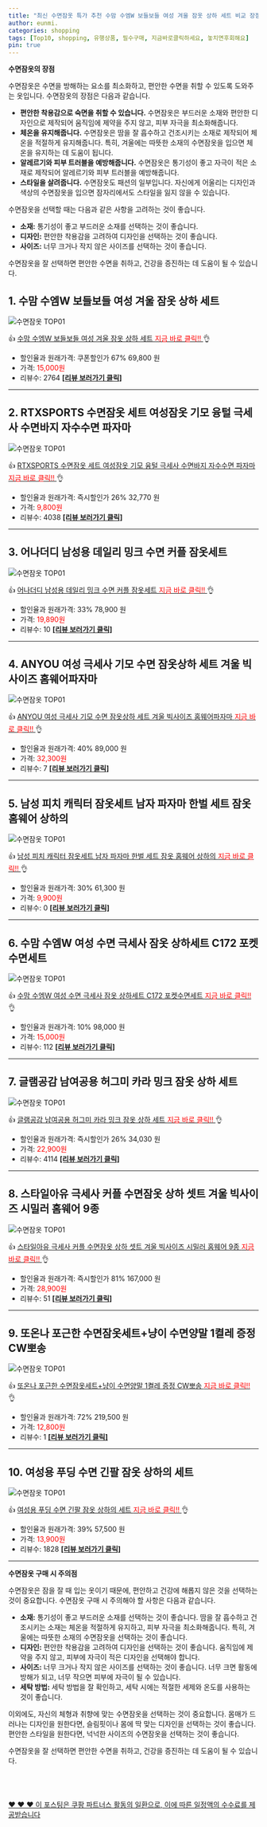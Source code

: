 ```yaml
---
title: "최신 수면잠옷 특가 추천 수맘 수엠W 보들보들 여성 겨울 잠옷 상하 세트 비교 장점"
author: eunmi.
categories: shopping
tags: [Top10, shopping, 유행상품, 필수구매, 지금바로클릭하세요, 놓치면후회해요]
pin: true
---
```

**수면잠옷의 장점**

수면잠옷은 수면을 방해하는 요소를 최소화하고, 편안한 수면을 취할 수 있도록 도와주는 옷입니다. 수면잠옷의 장점은 다음과 같습니다.

* **편안한 착용감으로 숙면을 취할 수 있습니다.** 수면잠옷은 부드러운 소재와 편안한 디자인으로 제작되어 움직임에 제약을 주지 않고, 피부 자극을 최소화해줍니다.
* **체온을 유지해줍니다.** 수면잠옷은 땀을 잘 흡수하고 건조시키는 소재로 제작되어 체온을 적절하게 유지해줍니다. 특히, 겨울에는 따뜻한 소재의 수면잠옷을 입으면 체온을 유지하는 데 도움이 됩니다.
* **알레르기와 피부 트러블을 예방해줍니다.** 수면잠옷은 통기성이 좋고 자극이 적은 소재로 제작되어 알레르기와 피부 트러블을 예방해줍니다.
* **스타일을 살려줍니다.** 수면잠옷도 패션의 일부입니다. 자신에게 어울리는 디자인과 색상의 수면잠옷을 입으면 잠자리에서도 스타일을 잃지 않을 수 있습니다.

수면잠옷을 선택할 때는 다음과 같은 사항을 고려하는 것이 좋습니다.

* **소재:** 통기성이 좋고 부드러운 소재를 선택하는 것이 좋습니다.
* **디자인:** 편안한 착용감을 고려하여 디자인을 선택하는 것이 좋습니다.
* **사이즈:** 너무 크거나 작지 않은 사이즈를 선택하는 것이 좋습니다.

수면잠옷을 잘 선택하면 편안한 수면을 취하고, 건강을 증진하는 데 도움이 될 수 있습니다.

   

## 1. 수맘 수엠W 보들보들 여성 겨울 잠옷 상하 세트

![수면잠옷 TOP01](https://thumbnail7.coupangcdn.com/thumbnails/remote/230x230ex/image/vendor_inventory/03f1/bd3e3c37a3f8ed3f6c109b54fe6dc95a43a58f7842594f8e1fa3f5e48d74.jpg)


👍 [수맘 수엠W 보들보들 여성 겨울 잠옷 상하 세트 <font color=red> 지금 바로 클릭!! </font> ](https://link.coupang.com/re/AFFSDP?lptag=AF3617701&subid=GithubCoopas&pageKey=6887287130&traceid=V0-153&itemId=16523726660&vendorItemId=83315636654) 👌 


- 할인율과 원래가격: 쿠폰할인가 67%  69,800   원
- 가격: <span style='color:red'>15,000원</span>
- 리뷰수: 2764  [**[리뷰 보러가기 클릭]**](https://link.coupang.com/re/AFFSDP?lptag=AF3617701&subid=GithubCoopas&pageKey=6887287130&traceid=V0-153&itemId=16523726660&vendorItemId=83315636654)

---


   

## 2. RTXSPORTS 수면잠옷 세트 여성잠옷 기모 융털 극세사 수면바지 자수수면 파자마

![수면잠옷 TOP01](https://thumbnail9.coupangcdn.com/thumbnails/remote/230x230ex/image/vendor_inventory/bd22/77b0b919be9a08d10f089f23aafbf13a4532cb7b8332e749774c5aa13e74.jpg)


👍 [RTXSPORTS 수면잠옷 세트 여성잠옷 기모 융털 극세사 수면바지 자수수면 파자마 <font color=red> 지금 바로 클릭!! </font> ](https://link.coupang.com/re/AFFSDP?lptag=AF3617701&subid=GithubCoopas&pageKey=4683115024&traceid=V0-153&itemId=5875077370&vendorItemId=73157629495) 👌 


- 할인율과 원래가격: 즉시할인가 26%  32,770   원
- 가격: <span style='color:red'>9,800원</span>
- 리뷰수: 4038  [**[리뷰 보러가기 클릭]**](https://link.coupang.com/re/AFFSDP?lptag=AF3617701&subid=GithubCoopas&pageKey=4683115024&traceid=V0-153&itemId=5875077370&vendorItemId=73157629495)

---


   

## 3. 어나더디 남성용 데일리 밍크 수면 커플 잠옷세트

![수면잠옷 TOP01](https://thumbnail8.coupangcdn.com/thumbnails/remote/230x230ex/image/retail/images/2020/10/21/17/4/9dd77c33-4481-4ed8-8817-693eca9e8e55.jpg)


👍 [어나더디 남성용 데일리 밍크 수면 커플 잠옷세트 <font color=red> 지금 바로 클릭!! </font> ](https://link.coupang.com/re/AFFSDP?lptag=AF3617701&subid=GithubCoopas&pageKey=2335978128&traceid=V0-153&itemId=4045100359&vendorItemId=72029247999) 👌 


- 할인율과 원래가격: 33%  78,900   원
- 가격: <span style='color:red'>19,890원</span>
- 리뷰수: 10  [**[리뷰 보러가기 클릭]**](https://link.coupang.com/re/AFFSDP?lptag=AF3617701&subid=GithubCoopas&pageKey=2335978128&traceid=V0-153&itemId=4045100359&vendorItemId=72029247999)

---


   

## 4. ANYOU 여성 극세사 기모 수면 잠옷상하 세트 겨울 빅사이즈 홈웨어파자마

![수면잠옷 TOP01](https://thumbnail9.coupangcdn.com/thumbnails/remote/230x230ex/image/vendor_inventory/4dab/1d44322a693906c8386d263cd686a39c640a9791eabbb548d55d001c276f.jpg)


👍 [ANYOU 여성 극세사 기모 수면 잠옷상하 세트 겨울 빅사이즈 홈웨어파자마 <font color=red> 지금 바로 클릭!! </font> ](https://link.coupang.com/re/AFFSDP?lptag=AF3617701&subid=GithubCoopas&pageKey=6876235430&traceid=V0-153&itemId=16465151251&vendorItemId=83654996845) 👌 


- 할인율과 원래가격: 40%  89,000   원
- 가격: <span style='color:red'>32,300원</span>
- 리뷰수: 7  [**[리뷰 보러가기 클릭]**](https://link.coupang.com/re/AFFSDP?lptag=AF3617701&subid=GithubCoopas&pageKey=6876235430&traceid=V0-153&itemId=16465151251&vendorItemId=83654996845)

---


   

## 5. 남성 피치 캐릭터 잠옷세트 남자 파자마 한벌 세트 잠옷 홈웨어 상하의

![수면잠옷 TOP01](https://thumbnail10.coupangcdn.com/thumbnails/remote/230x230ex/image/vendor_inventory/8e89/9cf28fff5955342ef3fb819c00af8a520a01fdd0726a0eec30a3f190d440.jpg)


👍 [남성 피치 캐릭터 잠옷세트 남자 파자마 한벌 세트 잠옷 홈웨어 상하의 <font color=red> 지금 바로 클릭!! </font> ](https://link.coupang.com/re/AFFSDP?lptag=AF3617701&subid=GithubCoopas&pageKey=7549259690&traceid=V0-153&itemId=19863198920&vendorItemId=86964095839) 👌 


- 할인율과 원래가격: 30%  61,300   원
- 가격: <span style='color:red'>9,900원</span>
- 리뷰수: 0  [**[리뷰 보러가기 클릭]**](https://link.coupang.com/re/AFFSDP?lptag=AF3617701&subid=GithubCoopas&pageKey=7549259690&traceid=V0-153&itemId=19863198920&vendorItemId=86964095839)

---


   

## 6. 수맘 수엠W 여성 수면 극세사 잠옷 상하세트 C172 포켓수면세트

![수면잠옷 TOP01](https://thumbnail6.coupangcdn.com/thumbnails/remote/230x230ex/image/vendor_inventory/e8f7/b3b736aad14f024e6f38f91b74ef3b71f97a179fc4d82e440e7b80315783.jpg)


👍 [수맘 수엠W 여성 수면 극세사 잠옷 상하세트 C172 포켓수면세트 <font color=red> 지금 바로 클릭!! </font> ](https://link.coupang.com/re/AFFSDP?lptag=AF3617701&subid=GithubCoopas&pageKey=6883028733&traceid=V0-153&itemId=16500322695&vendorItemId=83276999848) 👌 


- 할인율과 원래가격: 10%  98,000   원
- 가격: <span style='color:red'>15,000원</span>
- 리뷰수: 112  [**[리뷰 보러가기 클릭]**](https://link.coupang.com/re/AFFSDP?lptag=AF3617701&subid=GithubCoopas&pageKey=6883028733&traceid=V0-153&itemId=16500322695&vendorItemId=83276999848)

---


   

## 7. 글램공감 남여공용 허그미 카라 밍크 잠옷 상하 세트

![수면잠옷 TOP01](https://thumbnail9.coupangcdn.com/thumbnails/remote/230x230ex/image/retail/images/2020/11/16/12/6/0782ca4b-f533-4189-83a2-15c4671412d8.jpg)


👍 [글램공감 남여공용 허그미 카라 밍크 잠옷 상하 세트 <font color=red> 지금 바로 클릭!! </font> ](https://link.coupang.com/re/AFFSDP?lptag=AF3617701&subid=GithubCoopas&pageKey=4347712438&traceid=V0-153&itemId=5127417628&vendorItemId=72391136181) 👌 


- 할인율과 원래가격: 즉시할인가 26%  34,030   원
- 가격: <span style='color:red'>22,900원</span>
- 리뷰수: 4114  [**[리뷰 보러가기 클릭]**](https://link.coupang.com/re/AFFSDP?lptag=AF3617701&subid=GithubCoopas&pageKey=4347712438&traceid=V0-153&itemId=5127417628&vendorItemId=72391136181)

---


   

## 8. 스타일아유 극세사 커플 수면잠옷 상하 셋트 겨울 빅사이즈 시밀러 홈웨어 9종

![수면잠옷 TOP01](https://thumbnail7.coupangcdn.com/thumbnails/remote/230x230ex/image/vendor_inventory/d5f4/9a5bd0540acc9e56dc231e2792b987ee30df740f8ed9dde2e93727b76dbf.jpg)


👍 [스타일아유 극세사 커플 수면잠옷 상하 셋트 겨울 빅사이즈 시밀러 홈웨어 9종 <font color=red> 지금 바로 클릭!! </font> ](https://link.coupang.com/re/AFFSDP?lptag=AF3617701&subid=GithubCoopas&pageKey=6181606541&traceid=V0-153&itemId=12141084798&vendorItemId=87366822903) 👌 


- 할인율과 원래가격: 즉시할인가 81%  167,000   원
- 가격: <span style='color:red'>28,900원</span>
- 리뷰수: 51  [**[리뷰 보러가기 클릭]**](https://link.coupang.com/re/AFFSDP?lptag=AF3617701&subid=GithubCoopas&pageKey=6181606541&traceid=V0-153&itemId=12141084798&vendorItemId=87366822903)

---


   

## 9. 또온나 포근한 수면잠옷세트+냥이 수면양말 1켤레 증정 CW뽀송

![수면잠옷 TOP01](https://thumbnail8.coupangcdn.com/thumbnails/remote/230x230ex/image/vendor_inventory/5c66/69ed9f2c4dc7f620e4b6a13515806355849b669e7a1461891d50cf956fff.jpg)


👍 [또온나 포근한 수면잠옷세트+냥이 수면양말 1켤레 증정 CW뽀송 <font color=red> 지금 바로 클릭!! </font> ](https://link.coupang.com/re/AFFSDP?lptag=AF3617701&subid=GithubCoopas&pageKey=7632677057&traceid=V0-153&itemId=20261594180&vendorItemId=83433453712) 👌 


- 할인율과 원래가격: 72%  219,500   원
- 가격: <span style='color:red'>12,800원</span>
- 리뷰수: 1  [**[리뷰 보러가기 클릭]**](https://link.coupang.com/re/AFFSDP?lptag=AF3617701&subid=GithubCoopas&pageKey=7632677057&traceid=V0-153&itemId=20261594180&vendorItemId=83433453712)

---


   

## 10. 여성용 푸딩 수면 긴팔 잠옷 상하의 세트

![수면잠옷 TOP01](https://thumbnail9.coupangcdn.com/thumbnails/remote/230x230ex/image/retail/images/2023/09/08/14/1/b126cfa2-232f-40de-a6a1-7d619dea64b0.jpg)


👍 [여성용 푸딩 수면 긴팔 잠옷 상하의 세트 <font color=red> 지금 바로 클릭!! </font> ](https://link.coupang.com/re/AFFSDP?lptag=AF3617701&subid=GithubCoopas&pageKey=7584142239&traceid=V0-153&itemId=20026658016&vendorItemId=87123303034) 👌 


- 할인율과 원래가격: 39%  57,500   원
- 가격: <span style='color:red'>13,900원</span>
- 리뷰수: 1828  [**[리뷰 보러가기 클릭]**](https://link.coupang.com/re/AFFSDP?lptag=AF3617701&subid=GithubCoopas&pageKey=7584142239&traceid=V0-153&itemId=20026658016&vendorItemId=87123303034)

---
**수면잠옷 구매 시 주의점**

수면잠옷은 잠을 잘 때 입는 옷이기 때문에, 편안하고 건강에 해롭지 않은 것을 선택하는 것이 중요합니다. 수면잠옷 구매 시 주의해야 할 사항은 다음과 같습니다.

* **소재:** 통기성이 좋고 부드러운 소재를 선택하는 것이 좋습니다. 땀을 잘 흡수하고 건조시키는 소재는 체온을 적절하게 유지하고, 피부 자극을 최소화해줍니다. 특히, 겨울에는 따뜻한 소재의 수면잠옷을 선택하는 것이 좋습니다.
* **디자인:** 편안한 착용감을 고려하여 디자인을 선택하는 것이 좋습니다. 움직임에 제약을 주지 않고, 피부에 자극이 적은 디자인을 선택해야 합니다.
* **사이즈:** 너무 크거나 작지 않은 사이즈를 선택하는 것이 좋습니다. 너무 크면 활동에 방해가 되고, 너무 작으면 피부에 자극이 될 수 있습니다.
* **세탁 방법:** 세탁 방법을 잘 확인하고, 세탁 시에는 적절한 세제와 온도를 사용하는 것이 좋습니다.

이외에도, 자신의 체형과 취향에 맞는 수면잠옷을 선택하는 것이 중요합니다. 몸매가 드러나는 디자인을 원한다면, 슬림핏이나 몸에 딱 맞는 디자인을 선택하는 것이 좋습니다. 편안한 스타일을 원한다면, 넉넉한 사이즈의 수면잠옷을 선택하는 것이 좋습니다.

수면잠옷을 잘 선택하면 편안한 수면을 취하고, 건강을 증진하는 데 도움이 될 수 있습니다.<br><br><br><br><br> [ ❤ ❤ ❤ 이 포스팅은 쿠팡 파트너스 활동의 일환으로, 이에 따른 일정액의 수수료를 제공받습니다](https://link.coupang.com/a/bcEFyh)